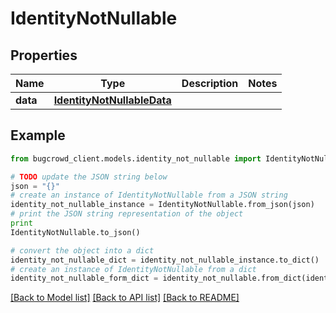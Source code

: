 # IdentityNotNullable


## Properties

Name | Type | Description | Notes
------------ | ------------- | ------------- | -------------
**data** | [**IdentityNotNullableData**](IdentityNotNullableData.md) |  | 

## Example

```python
from bugcrowd_client.models.identity_not_nullable import IdentityNotNullable

# TODO update the JSON string below
json = "{}"
# create an instance of IdentityNotNullable from a JSON string
identity_not_nullable_instance = IdentityNotNullable.from_json(json)
# print the JSON string representation of the object
print
IdentityNotNullable.to_json()

# convert the object into a dict
identity_not_nullable_dict = identity_not_nullable_instance.to_dict()
# create an instance of IdentityNotNullable from a dict
identity_not_nullable_form_dict = identity_not_nullable.from_dict(identity_not_nullable_dict)
```
[[Back to Model list]](../README.md#documentation-for-models) [[Back to API list]](../README.md#documentation-for-api-endpoints) [[Back to README]](../README.md)


